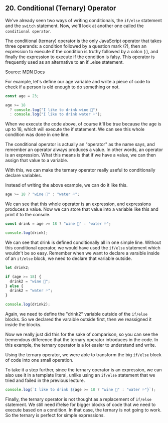 ## 20. Conditional (Ternary) Operator

We've already seen two ways of writing conditionals, the `if/else` statement and the `switch` statement. Now, we'll look at another one called the `conditional operator`.

The conditional (ternary) operator is the only JavaScript operator that takes three operands: a condition followed by a question mark (?), then an expression to execute if the condition is truthy followed by a colon (:), and finally the expression to execute if the condition is falsy. This operator is frequently used as an alternative to an if...else statement.

Source: [MDN Docs](https://developer.mozilla.org/en-US/docs/Web/JavaScript/Reference/Operators/Conditional_Operator)

For example, let's define our age variable and write a piece of code to check if a person is old enough to do something or not.

```js
const age = 23;

age >= 18
  ? console.log("I like to drink wine 🍷")
  : console.log("I like to drink water 💦");
```

When we execute the code above, of course it'll be true because the age is up to 18, which will execute the if statement. We can see this whole condition was done in one line.

The conditional operator is actually an "operator" as the name says, and remember an operator always produces a value. In other words, an operator is an expression. What this means is that if we have a value, we can then assign that value to a variable.

With this, we can make the ternary operator really useful to conditionally declare variables.

Instead of writing the above example, we can do it like this.

```js
age >= 18 ? "wine 🍷" : "water 💦";
```

We can see that this whole operator is an expression, and expressions produces a value. Now we can store that value into a variable like this and print it to the console.

```js
const drink = age >= 18 ? "wine 🍷" : "water 💦";

console.log(drink);
```

We can see that drink is defined conditionally all in one simple line. Without this conditional operator, we would have used the `if/else` statement which wouldn't be so easy. Remember when we want to declare a varaible inside of an `if/else` block, we need to declare that variable outside.

```js
let drink2;

if (age >= 18) {
  drink2 = "wine 🍷";
} else {
  drink2 = "water 💦";
}

console.log(drink2);
```

Again, we need to define the "drink2" variable outside of the `if/else` blocks. So we declared the varaible outside first, then we reassigned it inside the blocks.

Now we really just did this for the sake of comparison, so you can see the tremendous difference that the ternary operator introduces in the code. In this example, the ternary operator is a lot easier to understand and write.

Using the ternary operator, we were able to transform the big `if/else` block of code into one small operation.

To take it a step further, since the ternary operator is an expression, we can also use it in a template literal, unlike using an `if/else` statement that we tried and failed in the previous lecture.

```js
console.log(`I like to drink ${age >= 18 ? "wine 🍷" : "water 💦"}`);
```

Finally, the ternary operator is not thought as a replacement of `if/else` statement. We still need if/else for bigger blocks of code that we need to execute based on a condition. In that case, the ternary is not going to work. So the ternary is perfect for simple expressions.
